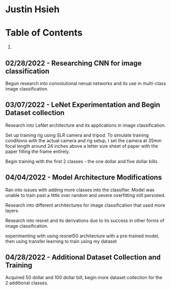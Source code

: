 # Justin Hsieh

# Table of Contents
1. 
## 02/28/2022 - Researching CNN for image classification <a name = "begin"></a>

Begun research into convolutional nerual networks and its use in multi-class image classification. 

## 03/07/2022 - LeNet Experimentation and Begin Dataset collection  <a name = "begin"></a>

Research into LeNet architecture and its applications in image classification.

Set up training rig using SLR camera and tripod. To simulate training conditions with the actual camera and rig setup, I set the camera at 35mm focal length around 24 inches above a letter size sheet of paper with the paper filling the frame entirely. 

Begin training with the first 2 classes - the one dollar and five dollar bills. 

## 04/04/2022 - Model Architecture Modifications <a name = "begin"></a>

Ran into issues with adding more classes into the classifier. Model was unable to train past a little over random and severe overfitting still persisted. 

Research into different architectures for image classification that used more layers. 

Research into resnet and its derivations due to its success in other forms of image classification. 

experimenting with using resnet50 architecture with a pre-trained model, then using transfer learning to train using my dataset

## 04/28/2022 - Additional Dataset Collection and Training <a name = "begin"></a>

Acquired 50 dollar and 100 dollar bill, begin more dataset collection for the 2 additional classes. 


